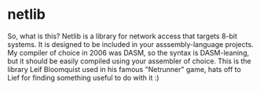 # netlib
So, what is this?  Netlib is a library for network access that targets 8-bit systems.  It is designed to be included in your asssembly-language projects.  My compiler of choice in 2006 was DASM, so the syntax is DASM-leaning, but it should be easily compiled using your assembler of choice.  This is the library Leif Bloomquist used in his famous "Netrunner" game, hats off to Lief for finding something useful to do with it :)
